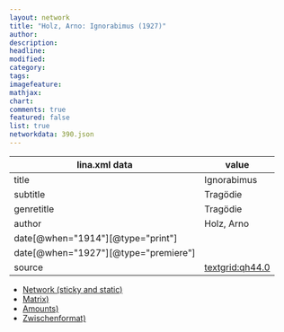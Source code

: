 ```yaml
---
layout: network
title: "Holz, Arno: Ignorabimus (1927)"
author:
description:
headline:
modified:
category:
tags:
imagefeature: 
mathjax: 
chart: 
comments: true
featured: false
list: true
networkdata: 390.json
---
```

lina.xml data  | value
------------- | -------------
title|Ignorabimus
subtitle|Tragödie
genretitle|Tragödie
author|Holz, Arno
date[@when="1914"][@type="print"]|
date[@when="1927"][@type="premiere"]|
source|[textgrid:qh44.0](https://textgridlab.org/1.0/tgcrud-public/rest/textgrid:qh44.0/data)



* [Network (sticky and static)](/linas/network390)
* [Matrix)](/linas/matrix390)
* [Amounts)](/linas/amount390)
* [Zwischenformat)](/linas/lina390 )
